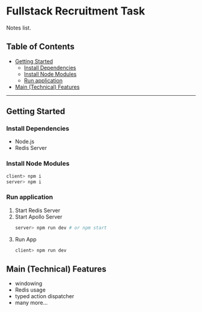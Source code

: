 # Fullstack Recruitment Task  <!-- omit in toc -->
Notes list.

## Table of Contents <!-- omit in toc -->
- [Getting Started](#getting-started)
  - [Install Dependencies](#install-dependencies)
  - [Install Node Modules](#install-node-modules)
  - [Run application](#run-application)
- [Main (Technical) Features](#main-technical-features)

---

## Getting Started 
### Install Dependencies
- Node.js
- Redis Server

### Install Node Modules
```sh
client> npm i
server> npm i
```

### Run application
1. Start Redis Server
2. Start Apollo Server
    ```sh
    server> npm run dev # or npm start
    ```
3. Run App
    ```sh
    client> npm run dev
    ```

## Main (Technical) Features
- windowing
- Redis usage
- typed action dispatcher
- many more...